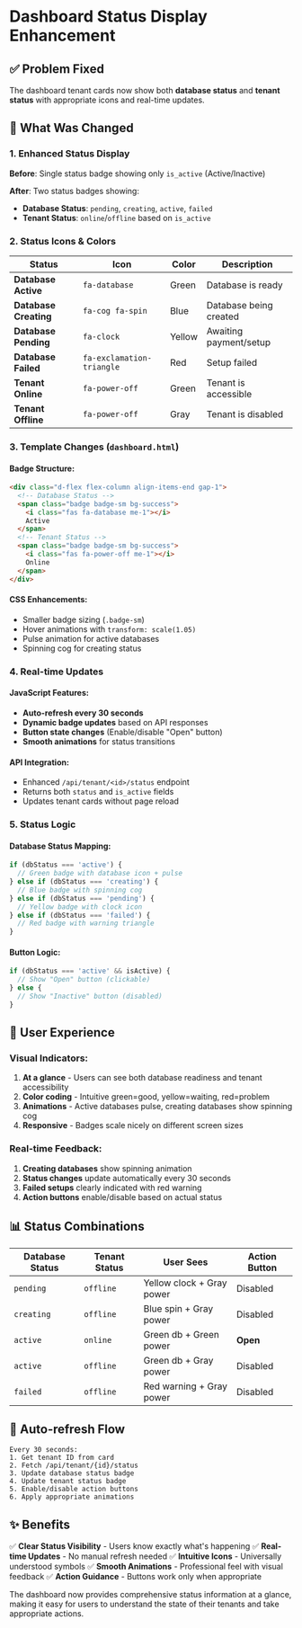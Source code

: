 # Dashboard Status Display Enhancement

## ✅ **Problem Fixed**
The dashboard tenant cards now show both **database status** and **tenant status** with appropriate icons and real-time updates.

## 🔧 **What Was Changed**

### **1. Enhanced Status Display**
**Before**: Single status badge showing only `is_active` (Active/Inactive)

**After**: Two status badges showing:
- **Database Status**: `pending`, `creating`, `active`, `failed` 
- **Tenant Status**: `online`/`offline` based on `is_active`

### **2. Status Icons & Colors**

| Status | Icon | Color | Description |
|--------|------|-------|-------------|
| **Database Active** | `fa-database` | Green | Database is ready |
| **Database Creating** | `fa-cog fa-spin` | Blue | Database being created |
| **Database Pending** | `fa-clock` | Yellow | Awaiting payment/setup |
| **Database Failed** | `fa-exclamation-triangle` | Red | Setup failed |
| **Tenant Online** | `fa-power-off` | Green | Tenant is accessible |
| **Tenant Offline** | `fa-power-off` | Gray | Tenant is disabled |

### **3. Template Changes** (`dashboard.html`)

#### **Badge Structure**:
```html
<div class="d-flex flex-column align-items-end gap-1">
  <!-- Database Status -->
  <span class="badge badge-sm bg-success">
    <i class="fas fa-database me-1"></i>
    Active
  </span>
  <!-- Tenant Status -->
  <span class="badge badge-sm bg-success">
    <i class="fas fa-power-off me-1"></i>
    Online
  </span>
</div>
```

#### **CSS Enhancements**:
- Smaller badge sizing (`.badge-sm`)
- Hover animations with `transform: scale(1.05)`
- Pulse animation for active databases
- Spinning cog for creating status

### **4. Real-time Updates**

#### **JavaScript Features**:
- **Auto-refresh every 30 seconds**
- **Dynamic badge updates** based on API responses
- **Button state changes** (Enable/disable "Open" button)
- **Smooth animations** for status transitions

#### **API Integration**:
- Enhanced `/api/tenant/<id>/status` endpoint
- Returns both `status` and `is_active` fields
- Updates tenant cards without page reload

### **5. Status Logic**

#### **Database Status Mapping**:
```javascript
if (dbStatus === 'active') {
  // Green badge with database icon + pulse
} else if (dbStatus === 'creating') {
  // Blue badge with spinning cog
} else if (dbStatus === 'pending') {
  // Yellow badge with clock icon
} else if (dbStatus === 'failed') {
  // Red badge with warning triangle
}
```

#### **Button Logic**:
```javascript
if (dbStatus === 'active' && isActive) {
  // Show "Open" button (clickable)
} else {
  // Show "Inactive" button (disabled)
}
```

## 🎯 **User Experience**

### **Visual Indicators**:
1. **At a glance** - Users can see both database readiness and tenant accessibility
2. **Color coding** - Intuitive green=good, yellow=waiting, red=problem
3. **Animations** - Active databases pulse, creating databases show spinning cog
4. **Responsive** - Badges scale nicely on different screen sizes

### **Real-time Feedback**:
1. **Creating databases** show spinning animation
2. **Status changes** update automatically every 30 seconds
3. **Failed setups** clearly indicated with red warning
4. **Action buttons** enable/disable based on actual status

## 📊 **Status Combinations**

| Database Status | Tenant Status | User Sees | Action Button |
|----------------|---------------|-----------|---------------|
| `pending` | `offline` | Yellow clock + Gray power | Disabled |
| `creating` | `offline` | Blue spin + Gray power | Disabled |
| `active` | `online` | Green db + Green power | **Open** |
| `active` | `offline` | Green db + Gray power | Disabled |
| `failed` | `offline` | Red warning + Gray power | Disabled |

## 🔄 **Auto-refresh Flow**

```
Every 30 seconds:
1. Get tenant ID from card
2. Fetch /api/tenant/{id}/status
3. Update database status badge
4. Update tenant status badge  
5. Enable/disable action buttons
6. Apply appropriate animations
```

## ✨ **Benefits**

✅ **Clear Status Visibility** - Users know exactly what's happening
✅ **Real-time Updates** - No manual refresh needed
✅ **Intuitive Icons** - Universally understood symbols
✅ **Smooth Animations** - Professional feel with visual feedback
✅ **Action Guidance** - Buttons work only when appropriate

The dashboard now provides comprehensive status information at a glance, making it easy for users to understand the state of their tenants and take appropriate actions.
